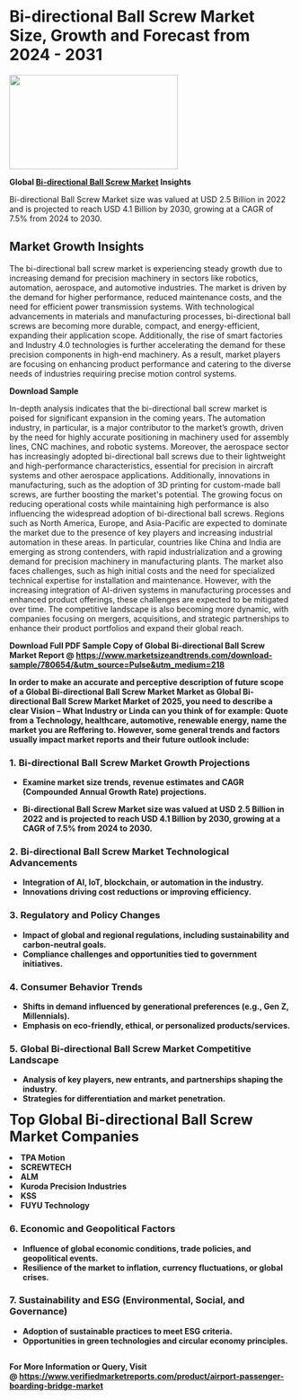 <H1>Bi-directional Ball Screw Market Size, Growth and Forecast from 2024 - 2031</H1><img class="aligncenter size-medium wp-image-584254" src="https://thirdeyenews.in/wp-content/uploads/2024/09/Global-Market-Research-300x168.jpeg" alt="" width="300" height="168" /><p><strong>Global&nbsp;<a href="https://www.marketsizeandtrends.com/download-sample/780654/&amp;utm_source=Pulse&amp;utm_medium=218">Bi-directional Ball Screw Market</a> Insights</strong></p><p>Bi-directional Ball Screw Market size was valued at USD 2.5 Billion in 2022 and is projected to reach USD 4.1 Billion by 2030, growing at a CAGR of 7.5% from 2024 to 2030.</p><p><h2>Market Growth Insights</h2> <p>The bi-directional ball screw market is experiencing steady growth due to increasing demand for precision machinery in sectors like robotics, automation, aerospace, and automotive industries. The market is driven by the demand for higher performance, reduced maintenance costs, and the need for efficient power transmission systems. With technological advancements in materials and manufacturing processes, bi-directional ball screws are becoming more durable, compact, and energy-efficient, expanding their application scope. Additionally, the rise of smart factories and Industry 4.0 technologies is further accelerating the demand for these precision components in high-end machinery. As a result, market players are focusing on enhancing product performance and catering to the diverse needs of industries requiring precise motion control systems.</p> <p><strong>Download Sample</strong></p> <p>In-depth analysis indicates that the bi-directional ball screw market is poised for significant expansion in the coming years. The automation industry, in particular, is a major contributor to the market’s growth, driven by the need for highly accurate positioning in machinery used for assembly lines, CNC machines, and robotic systems. Moreover, the aerospace sector has increasingly adopted bi-directional ball screws due to their lightweight and high-performance characteristics, essential for precision in aircraft systems and other aerospace applications. Additionally, innovations in manufacturing, such as the adoption of 3D printing for custom-made ball screws, are further boosting the market's potential. The growing focus on reducing operational costs while maintaining high performance is also influencing the widespread adoption of bi-directional ball screws. Regions such as North America, Europe, and Asia-Pacific are expected to dominate the market due to the presence of key players and increasing industrial automation in these areas. In particular, countries like China and India are emerging as strong contenders, with rapid industrialization and a growing demand for precision machinery in manufacturing plants. The market also faces challenges, such as high initial costs and the need for specialized technical expertise for installation and maintenance. However, with the increasing integration of AI-driven systems in manufacturing processes and enhanced product offerings, these challenges are expected to be mitigated over time. The competitive landscape is also becoming more dynamic, with companies focusing on mergers, acquisitions, and strategic partnerships to enhance their product portfolios and expand their global reach. <p><strong></p><p><span class=""><strong>Download Full PDF Sample Copy of Global Bi-directional Ball Screw Market Report</strong> @ <a href="https://www.marketsizeandtrends.com/download-sample/780654/&amp;utm_source=Pulse&amp;utm_medium=218" target="_blank">https://www.marketsizeandtrends.com/download-sample/780654/&amp;utm_source=Pulse&amp;utm_medium=218</a></span></p><p>In order to make an accurate and perceptive description of future scope of a Global&nbsp;Bi-directional Ball Screw Market Market as Global&nbsp;Bi-directional Ball Screw Market Market of 2025, you need to describe a clear Vision &ndash; What Industry or Linda can you think of for example: Quote from a Technology, healthcare, automotive, renewable energy, name the market you are Reffering to. However, some general trends and factors usually impact market reports and their future outlook include:</p><h3>1.&nbsp;<strong>Bi-directional Ball Screw Market Growth Projections</strong></h3><ul><li>Examine market size trends, revenue estimates and CAGR (Compounded Annual Growth Rate) projections.</li><li><p>Bi-directional Ball Screw Market size was valued at USD 2.5 Billion in 2022 and is projected to reach USD 4.1 Billion by 2030, growing at a CAGR of 7.5% from 2024 to 2030.</p></li></ul><h3>2.&nbsp;<strong>Bi-directional Ball Screw Market Technological Advancements</strong></h3><ul><li>Integration of AI, IoT, blockchain, or automation in the industry.</li><li>Innovations driving cost reductions or improving efficiency.</li></ul><h3>3.&nbsp;<strong>Regulatory and Policy Changes</strong></h3><ul><li>Impact of global and regional regulations, including sustainability and carbon-neutral goals.</li><li>Compliance challenges and opportunities tied to government initiatives.</li></ul><h3>4.&nbsp;<strong>Consumer Behavior Trends</strong></h3><ul><li>Shifts in demand influenced by generational preferences (e.g., Gen Z, Millennials).</li><li>Emphasis on eco-friendly, ethical, or personalized products/services.</li></ul><h3>5.&nbsp;<strong>Global Bi-directional Ball Screw Market Competitive Landscape</strong></h3><ul><li>Analysis of key players, new entrants, and partnerships shaping the industry.</li><li>Strategies for differentiation and market penetration.</li></ul><p data-pm-slice="1 1 []"><span style="color: inherit; font-family: inherit; font-size: 25px;">Top Global Bi-directional Ball Screw Market Companies</span></p><div class="" data-test-id=""><p><li>TPA Motion</li><li> SCREWTECH</li><li> ALM</li><li> Kuroda Precision Industries</li><li> KSS</li><li> FUYU Technology</li></p></div><h3>6.&nbsp;<strong>Economic and Geopolitical Factors</strong></h3><ul><li>Influence of global economic conditions, trade policies, and geopolitical events.</li><li>Resilience of the market to inflation, currency fluctuations, or global crises.</li></ul><h3>7.&nbsp;<strong>Sustainability and ESG (Environmental, Social, and Governance)</strong></h3><ul><li>Adoption of sustainable practices to meet ESG criteria.</li><li>Opportunities in green technologies and circular economy principles.</li></ul><h2><strong style="font-size: 14px;">For More Information or Query, Visit @&nbsp;</strong><a style="background-color: #ffffff; font-size: 14px;" href="https://www.marketsizeandtrends.com/report/bi-directional-ball-screw-market/" target="_blank">https://www.verifiedmarketreports.com/product/airport-passenger-boarding-bridge-market</a></h2>
